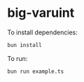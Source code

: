 # big-varuint

To install dependencies:

```bash
bun install
```

To run:

```bash
bun run example.ts
```

